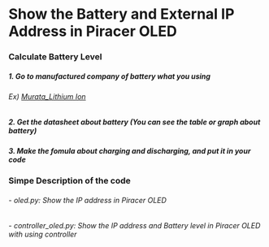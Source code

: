 # Show the Battery and External IP Address in Piracer OLED

### Calculate Battery Level

##### 1. Go to manufactured company of battery what you using
###### Ex) [Murata_Lithium Ion](https://www.murata.com/en-us/products/batteries/cylindrical)
##### 2. Get the datasheet about battery (You can see the table or graph about battery)
##### 3. Make the fomula about charging and discharging, and put it in your code

### Simpe Description of the code
###### - oled.py: Show the IP address in Piracer OLED
###### - controller_oled.py: Show the IP address and Battery level in Piracer OLED with using controller
